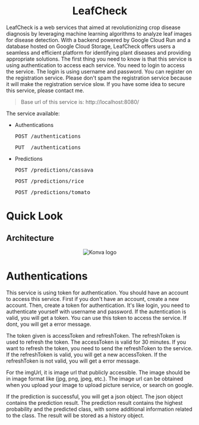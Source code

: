 <h1 align="center">LeafCheck</h1>

<div align="center">

</div>
LeafCheck is a web services that aimed at revolutionizing crop disease diagnosis by leveraging machine learning algorithms to analyze leaf images for disease detection. With a backend powered by Google Cloud Run and a database hosted on Google Cloud Storage, LeafCheck offers users a seamless and efficient platform for identifying plant diseases and providing appropriate solutions.
The first thing you need to know is that this service is using authentication to access each service. You need to login to access the service. The login is using username and password. You can register on the registration service. Please don't spam the registration service because it will make the registration service slow. If you have some idea to secure this service, please contact me.

> Base url of this service is: http://localhost:8080/

The service available:

- Authentications
  <pre>POST /authentications</pre>
  <pre>PUT  /authentications</pre>

- Predictions
  <pre>POST /predictions/cassava</pre>
  <pre>POST /predictions/rice</pre>
  <pre>POST /predictions/tomato</pre>
  
# Quick Look

## Architecture

<p align="center">
  <img src="image/cloud architecture.png" alt="Konva logo" />
</p>

# Authentications

This service is using token for authentication. You should have an account to access this service. First if you don't have an account, create a new account. Then, create a token for authentication. It's like login, you need to authenticate yourself with username and password. If the autentication is valid, you will get a token. You can use this token to access the service. If dont, you will get a error message. 

The token given is accessToken and refreshToken. The refreshToken is used to refresh the token. The accessToken is valid for 30 minutes. If you want to refresh the token, you need to send the refreshToken to the service. If the refreshToken is valid, you will get a new accessToken. If the refreshToken is not valid, you will get a error message.

For the imgUrl, it is image url that publicly accessible. The image should be in image format like (jpg, png, jpeg, etc.). The image url can be obtained when you upload your image to upload picture service, or search on google.

If the prediction is successful, you will get a json object. The json object contains the prediction result. The prediction result contains the highest probability and the predicted class, with some additional information related to the class. The result will be stored as a history object.
